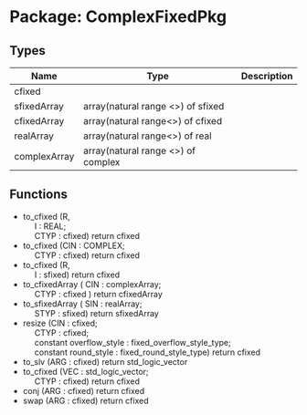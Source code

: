 # Package: ComplexFixedPkg

## Types

| Name         | Type                                | Description |
| ------------ | ----------------------------------- | ----------- |
| cfixed       |                                     |             |
| sfixedArray  | array(natural range <>) of sfixed   |             |
| cfixedArray  | array(natural range<>)  of cfixed   |             |
| realArray    | array(natural range<>) of real      |             |
| complexArray | array(natural range <>) of complex  |             |
## Functions
- to_cfixed <font id="function_arguments">(R,<br><span style="padding-left:20px"> I : REAL;<br><span style="padding-left:20px"> CTYP : cfixed) </font> <font id="function_return">return cfixed </font>
- to_cfixed <font id="function_arguments">(CIN : COMPLEX;<br><span style="padding-left:20px"> CTYP : cfixed) </font> <font id="function_return">return cfixed </font>
- to_cfixed <font id="function_arguments">(R,<br><span style="padding-left:20px"> I : sfixed) </font> <font id="function_return">return cfixed </font>
- to_cfixedArray <font id="function_arguments">( CIN : complexArray;<br><span style="padding-left:20px"> CTYP : cfixed ) </font> <font id="function_return">return cfixedArray </font>
- to_sfixedArray <font id="function_arguments">( SIN : realArray;<br><span style="padding-left:20px"> STYP : sfixed) </font> <font id="function_return">return sfixedArray </font>
- resize <font id="function_arguments">(CIN  : cfixed;<br><span style="padding-left:20px"> CTYP : cfixed;<br><span style="padding-left:20px"> constant overflow_style : fixed_overflow_style_type;<br><span style="padding-left:20px"> constant round_style    : fixed_round_style_type) </font> <font id="function_return">return cfixed </font>
- to_slv <font id="function_arguments">(ARG : cfixed) </font> <font id="function_return">return std_logic_vector </font>
- to_cfixed <font id="function_arguments">(VEC : std_logic_vector;<br><span style="padding-left:20px"> CTYP : cfixed) </font> <font id="function_return">return cfixed </font>
- conj <font id="function_arguments">(ARG : cfixed) </font> <font id="function_return">return cfixed </font>
- swap <font id="function_arguments">(ARG : cfixed) </font> <font id="function_return">return cfixed </font>
